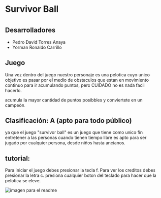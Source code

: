 # Survivor Ball
# 
## Desarrolladores
- Pedro David Torres Anaya
- Yorman Ronaldo Carrillo
## Juego
Una vez dentro del juego nuestro personaje es una pelotica cuyo unico objetivo es pasar por el medio de obstaculos que estan en movimiento continuo para ir acumulando puntos, pero CUIDADO no es nada facil hacerlo.

acumula la mayor cantidad de puntos posibbles y conviertete en un campeòn.

## Clasificación: A (apto para todo público)
ya que el juego "survivor ball" es un juego que tiene como unico fin entretener a las personas cuando tienen tiempo libre es apto para ser jugado por cualquier persona, desde niños hasta ancianos.


## tutorial:
Para iniciar el juego debes presionar la tecla f. 
Para ver los creditos debes presionar la letra c.
presiona cualquier boton del teclado para hacer que la pelotica se eleve.





![imagen para el readme](https://user-images.githubusercontent.com/75033852/108211518-c25de380-70fa-11eb-9b77-152ba298128c.png)
